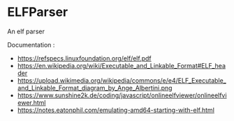 # ELFParser
An elf parser

Documentation :

- https://refspecs.linuxfoundation.org/elf/elf.pdf
- https://en.wikipedia.org/wiki/Executable_and_Linkable_Format#ELF_header
- https://upload.wikimedia.org/wikipedia/commons/e/e4/ELF_Executable_and_Linkable_Format_diagram_by_Ange_Albertini.png
- https://www.sunshine2k.de/coding/javascript/onlineelfviewer/onlineelfviewer.html
- https://notes.eatonphil.com/emulating-amd64-starting-with-elf.html
